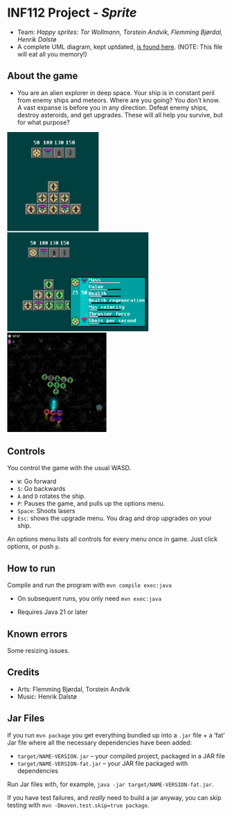 # INF112 Project - *Sprite*

* Team: *Happy sprites*: *Tor Wollmann, Torstein Andvik, Flemming Bjørdal, Henrik
  Dalstø*
* A complete UML diagram, kept uptdated, [is found here](./doc/umlDiagram.png). (NOTE: This file
  will eat all you memory!)

## About the game

* You are an alien explorer in deep space. Your ship is in constant peril from enemy ships and
  meteors. Where are you going? You don't know. A vast expanse is before you in any direction.
  Defeat enemy ships, destroy asteroids, and get upgrades. These will all help you survive, but for
  what purpose?

<img src="images/BuildShip.png" alt="BuildShip" width="211"/>
<img src="images/UpgradeShip.png" alt="UpgradeShip" width="326"/>
<img src="images/FightEnemies.png" alt="FightEnemies" width="229"/>

## Controls

You control the game with the usual WASD.

- `W`: Go forward
- `S`: Go backwards
- `A` and `D` rotates the ship.
- `P`: Pauses the game, and pulls up the options menu.
- `Space`: Shoots lasers
- `Esc`: shows the upgrade menu. You drag and drop upgrades on your ship.

An options menu lists all controls for every menu once in game. Just click options, or push `p`.

## How to run

Compile and run the program with `mvn compile exec:java`

* On subsequent runs, you only need `mvn exec:java`

* Requires Java 21 or later

## Known errors

Some resizing issues.

## Credits

- Arts: Flemming Bjørdal, Torstein Andvik
- Music: Henrik Dalstø

## Jar Files

If you run `mvn package` you get everything bundled up into a `.jar` file + a ‘fat’ Jar file where
all the necessary dependencies have been added:

* `target/NAME-VERSION.jar` – your compiled project, packaged in a JAR file
* `target/NAME-VERSION-fat.jar` – your JAR file packaged with dependencies

Run Jar files with, for example, `java -jar target/NAME-VERSION-fat.jar`.

If you have test failures, and *really* need to build a jar anyway, you can skip testing with
`mvn -Dmaven.test.skip=true package`.
